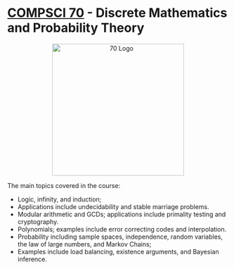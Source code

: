 # [COMPSCI 70](https://www.eecs70.org/) - Discrete Mathematics and Probability Theory 

<p align="center">
    <img src="https://www.eecs70.org/assets/penguin_and_pigeon.png" alt="70 Logo" width="300"/>
</p>

The main topics covered in the course: 
- Logic, infinity, and induction;
- Applications include undecidability and stable marriage problems.
- Modular arithmetic and GCDs; applications include primality testing and cryptography.
- Polynomials; examples include error correcting codes and interpolation.
- Probability including sample spaces, independence, random variables, the law of large numbers, and Markov Chains;
- Examples include load balancing, existence arguments, and Bayesian inference.




